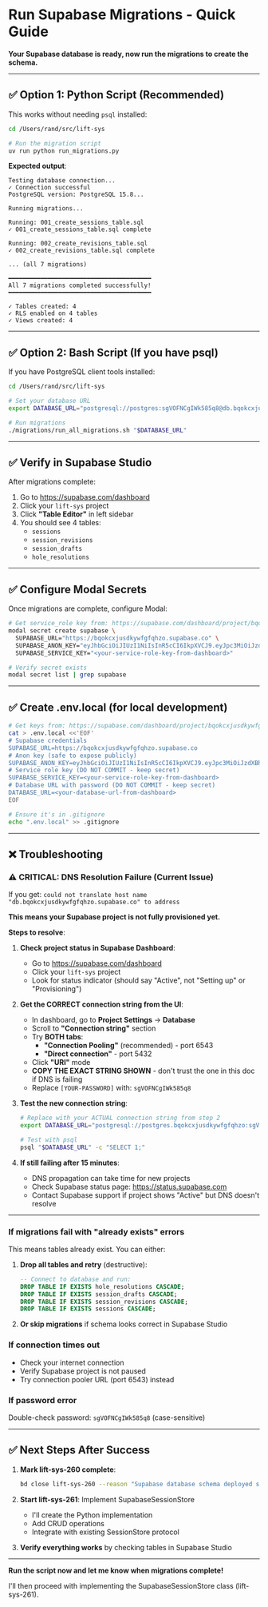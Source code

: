 # Run Supabase Migrations - Quick Guide

**Your Supabase database is ready, now run the migrations to create the schema.**

---

## ✅ Option 1: Python Script (Recommended)

This works without needing `psql` installed:

```bash
cd /Users/rand/src/lift-sys

# Run the migration script
uv run python run_migrations.py
```

**Expected output**:
```
Testing database connection...
✓ Connection successful
PostgreSQL version: PostgreSQL 15.8...

Running migrations...

Running: 001_create_sessions_table.sql
✓ 001_create_sessions_table.sql complete

Running: 002_create_revisions_table.sql
✓ 002_create_revisions_table.sql complete

... (all 7 migrations)

━━━━━━━━━━━━━━━━━━━━━━━━━━━━━━━━━━━━━━━━
All 7 migrations completed successfully!
━━━━━━━━━━━━━━━━━━━━━━━━━━━━━━━━━━━━━━━━

✓ Tables created: 4
✓ RLS enabled on 4 tables
✓ Views created: 4
```

---

## ✅ Option 2: Bash Script (If you have psql)

If you have PostgreSQL client tools installed:

```bash
cd /Users/rand/src/lift-sys

# Set your database URL
export DATABASE_URL="postgresql://postgres:sgVOFNCgIWk585q8@db.bqokcxjusdkywfgfqhzo.supabase.co:5432/postgres"

# Run migrations
./migrations/run_all_migrations.sh "$DATABASE_URL"
```

---

## ✅ Verify in Supabase Studio

After migrations complete:

1. Go to https://supabase.com/dashboard
2. Click your `lift-sys` project
3. Click **"Table Editor"** in left sidebar
4. You should see 4 tables:
   - `sessions`
   - `session_revisions`
   - `session_drafts`
   - `hole_resolutions`

---

## ✅ Configure Modal Secrets

Once migrations are complete, configure Modal:

```bash
# Get service_role key from: https://supabase.com/dashboard/project/bqokcxjusdkywfgfqhzo/settings/api
modal secret create supabase \
  SUPABASE_URL="https://bqokcxjusdkywfgfqhzo.supabase.co" \
  SUPABASE_ANON_KEY="eyJhbGciOiJIUzI1NiIsInR5cCI6IkpXVCJ9.eyJpc3MiOiJzdXBhYmFzZSIsInJlZiI6ImJxb2tjeGp1c2RreXdmZ2ZxaHpvIiwicm9sZSI6ImFub24iLCJpYXQiOjE3NjA4ODEzMjQsImV4cCI6MjA3NjQ1NzMyNH0.jn5ypmawIKs-5oyn3MfrYWe95jfyaQzWLHZpnHWPjBQ" \
  SUPABASE_SERVICE_KEY="<your-service-role-key-from-dashboard>"

# Verify secret exists
modal secret list | grep supabase
```

---

## ✅ Create .env.local (for local development)

```bash
# Get keys from: https://supabase.com/dashboard/project/bqokcxjusdkywfgfqhzo/settings/api
cat > .env.local <<'EOF'
# Supabase credentials
SUPABASE_URL=https://bqokcxjusdkywfgfqhzo.supabase.co
# Anon key (safe to expose publicly)
SUPABASE_ANON_KEY=eyJhbGciOiJIUzI1NiIsInR5cCI6IkpXVCJ9.eyJpc3MiOiJzdXBhYmFzZSIsInJlZiI6ImJxb2tjeGp1c2RreXdmZ2ZxaHpvIiwicm9sZSI6ImFub24iLCJpYXQiOjE3NjA4ODEzMjQsImV4cCI6MjA3NjQ1NzMyNH0.jn5ypmawIKs-5oyn3MfrYWe95jfyaQzWLHZpnHWPjBQ
# Service role key (DO NOT COMMIT - keep secret)
SUPABASE_SERVICE_KEY=<your-service-role-key-from-dashboard>
# Database URL with password (DO NOT COMMIT - keep secret)
DATABASE_URL=<your-database-url-from-dashboard>
EOF

# Ensure it's in .gitignore
echo ".env.local" >> .gitignore
```

---

## ❌ Troubleshooting

### ⚠️ CRITICAL: DNS Resolution Failure (Current Issue)

If you get: `could not translate host name "db.bqokcxjusdkywfgfqhzo.supabase.co" to address`

**This means your Supabase project is not fully provisioned yet.**

**Steps to resolve**:

1. **Check project status in Supabase Dashboard**:
   - Go to https://supabase.com/dashboard
   - Click your `lift-sys` project
   - Look for status indicator (should say "Active", not "Setting up" or "Provisioning")

2. **Get the CORRECT connection string from the UI**:
   - In dashboard, go to **Project Settings** → **Database**
   - Scroll to **"Connection string"** section
   - Try **BOTH tabs**:
     - **"Connection Pooling"** (recommended) - port 6543
     - **"Direct connection"** - port 5432
   - Click **"URI"** mode
   - **COPY THE EXACT STRING SHOWN** - don't trust the one in this doc if DNS is failing
   - Replace `[YOUR-PASSWORD]` with: `sgVOFNCgIWk585q8`

3. **Test the new connection string**:
   ```bash
   # Replace with your ACTUAL connection string from step 2
   export DATABASE_URL="postgresql://postgres.bqokcxjusdkywfgfqhzo:sgVOFNCgIWk585q8@aws-0-REGION.pooler.supabase.com:6543/postgres"

   # Test with psql
   psql "$DATABASE_URL" -c "SELECT 1;"
   ```

4. **If still failing after 15 minutes**:
   - DNS propagation can take time for new projects
   - Check Supabase status page: https://status.supabase.com
   - Contact Supabase support if project shows "Active" but DNS doesn't resolve

---

### If migrations fail with "already exists" errors

This means tables already exist. You can either:

1. **Drop all tables and retry** (destructive):
   ```sql
   -- Connect to database and run:
   DROP TABLE IF EXISTS hole_resolutions CASCADE;
   DROP TABLE IF EXISTS session_drafts CASCADE;
   DROP TABLE IF EXISTS session_revisions CASCADE;
   DROP TABLE IF EXISTS sessions CASCADE;
   ```

2. **Or skip migrations** if schema looks correct in Supabase Studio

### If connection times out

- Check your internet connection
- Verify Supabase project is not paused
- Try connection pooler URL (port 6543) instead

### If password error

Double-check password: `sgVOFNCgIWk585q8` (case-sensitive)

---

## ✅ Next Steps After Success

1. **Mark lift-sys-260 complete**:
   ```bash
   bd close lift-sys-260 --reason "Supabase database schema deployed successfully"
   ```

2. **Start lift-sys-261**: Implement SupabaseSessionStore
   - I'll create the Python implementation
   - Add CRUD operations
   - Integrate with existing SessionStore protocol

3. **Verify everything works** by checking tables in Supabase Studio

---

**Run the script now and let me know when migrations complete!**

I'll then proceed with implementing the SupabaseSessionStore class (lift-sys-261).
